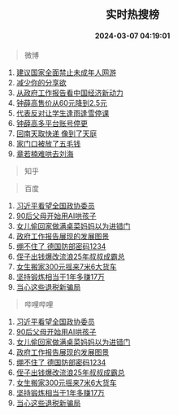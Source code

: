 <div align="center"><h2>实时热搜榜</h2><h4>2024-03-07 04:19:01</h4></div>

> 微博  

1. [建议国家全面禁止未成年人网游](https://s.weibo.com/weibo?q=%23%E5%BB%BA%E8%AE%AE%E5%9B%BD%E5%AE%B6%E5%85%A8%E9%9D%A2%E7%A6%81%E6%AD%A2%E6%9C%AA%E6%88%90%E5%B9%B4%E4%BA%BA%E7%BD%91%E6%B8%B8%23&t=31&band_rank=1&Refer=top)<br />
2. [减少你的分享欲](https://s.weibo.com/weibo?q=%E5%87%8F%E5%B0%91%E4%BD%A0%E7%9A%84%E5%88%86%E4%BA%AB%E6%AC%B2&t=31&band_rank=2&Refer=top)<br />
3. [从政府工作报告看中国经济新动力](https://s.weibo.com/weibo?q=%23%E4%BB%8E%E6%94%BF%E5%BA%9C%E5%B7%A5%E4%BD%9C%E6%8A%A5%E5%91%8A%E7%9C%8B%E4%B8%AD%E5%9B%BD%E7%BB%8F%E6%B5%8E%E6%96%B0%E5%8A%A8%E5%8A%9B%23&t=31&band_rank=3&Refer=top)<br />
4. [钟薛高售价从60元降到2.5元](https://s.weibo.com/weibo?q=%23%E9%92%9F%E8%96%9B%E9%AB%98%E5%94%AE%E4%BB%B7%E4%BB%8E60%E5%85%83%E9%99%8D%E5%88%B02.5%E5%85%83%23&t=31&band_rank=4&Refer=top)<br />
5. [代表反对让学生逢雨逢雪停课](https://s.weibo.com/weibo?q=%23%E4%BB%A3%E8%A1%A8%E5%8F%8D%E5%AF%B9%E8%AE%A9%E5%AD%A6%E7%94%9F%E9%80%A2%E9%9B%A8%E9%80%A2%E9%9B%AA%E5%81%9C%E8%AF%BE%23&t=31&band_rank=5&Refer=top)<br />
6. [钟薛高多平台账号停更](https://s.weibo.com/weibo?q=%23%E9%92%9F%E8%96%9B%E9%AB%98%E5%A4%9A%E5%B9%B3%E5%8F%B0%E8%B4%A6%E5%8F%B7%E5%81%9C%E6%9B%B4%23&t=31&band_rank=6&Refer=top)<br />
7. [回南天取快递 像到了天庭](https://s.weibo.com/weibo?q=%E5%9B%9E%E5%8D%97%E5%A4%A9%E5%8F%96%E5%BF%AB%E9%80%92%20%E5%83%8F%E5%88%B0%E4%BA%86%E5%A4%A9%E5%BA%AD&t=31&band_rank=7&Refer=top)<br />
8. [家门口被放了五毛钱](https://s.weibo.com/weibo?q=%23%E5%AE%B6%E9%97%A8%E5%8F%A3%E8%A2%AB%E6%94%BE%E4%BA%86%E4%BA%94%E6%AF%9B%E9%92%B1%23&t=31&band_rank=8&Refer=top)<br />
9. [章若楠难哄去刘海](https://s.weibo.com/weibo?q=%23%E7%AB%A0%E8%8B%A5%E6%A5%A0%E9%9A%BE%E5%93%84%E5%8E%BB%E5%88%98%E6%B5%B7%23&t=31&band_rank=9&Refer=top)<br />

> 知乎  


> 百度  

1. [习近平看望全国政协委员](https://www.baidu.com/s?wd=%E4%B9%A0%E8%BF%91%E5%B9%B3%E7%9C%8B%E6%9C%9B%E5%85%A8%E5%9B%BD%E6%94%BF%E5%8D%8F%E5%A7%94%E5%91%98&sa=fyb_news&rsv_dl=fyb_news)<br />
2. [90后父母开始用AI哄孩子](https://www.baidu.com/s?wd=90%E5%90%8E%E7%88%B6%E6%AF%8D%E5%BC%80%E5%A7%8B%E7%94%A8AI%E5%93%84%E5%AD%A9%E5%AD%90&sa=fyb_news&rsv_dl=fyb_news)<br />
3. [女儿偷回家做满桌菜妈妈以为进错门](https://www.baidu.com/s?wd=%E5%A5%B3%E5%84%BF%E5%81%B7%E5%9B%9E%E5%AE%B6%E5%81%9A%E6%BB%A1%E6%A1%8C%E8%8F%9C%E5%A6%88%E5%A6%88%E4%BB%A5%E4%B8%BA%E8%BF%9B%E9%94%99%E9%97%A8&sa=fyb_news&rsv_dl=fyb_news)<br />
4. [政府工作报告展现的发展图景](https://www.baidu.com/s?wd=%E6%94%BF%E5%BA%9C%E5%B7%A5%E4%BD%9C%E6%8A%A5%E5%91%8A%E5%B1%95%E7%8E%B0%E7%9A%84%E5%8F%91%E5%B1%95%E5%9B%BE%E6%99%AF&sa=fyb_news&rsv_dl=fyb_news)<br />
5. [绷不住了 德国防部密码1234](https://www.baidu.com/s?wd=%E7%BB%B7%E4%B8%8D%E4%BD%8F%E4%BA%86+%E5%BE%B7%E5%9B%BD%E9%98%B2%E9%83%A8%E5%AF%86%E7%A0%811234&sa=fyb_news&rsv_dl=fyb_news)<br />
6. [侄子出钱爆改流浪25年叔叔成霸总](https://www.baidu.com/s?wd=%E4%BE%84%E5%AD%90%E5%87%BA%E9%92%B1%E7%88%86%E6%94%B9%E6%B5%81%E6%B5%AA25%E5%B9%B4%E5%8F%94%E5%8F%94%E6%88%90%E9%9C%B8%E6%80%BB&sa=fyb_news&rsv_dl=fyb_news)<br />
7. [女生搬家300元摇来7米6大货车](https://www.baidu.com/s?wd=%E5%A5%B3%E7%94%9F%E6%90%AC%E5%AE%B6300%E5%85%83%E6%91%87%E6%9D%A57%E7%B1%B36%E5%A4%A7%E8%B4%A7%E8%BD%A6&sa=fyb_news&rsv_dl=fyb_news)<br />
8. [坚持锻炼相当于1年多赚17万](https://www.baidu.com/s?wd=%E5%9D%9A%E6%8C%81%E9%94%BB%E7%82%BC%E7%9B%B8%E5%BD%93%E4%BA%8E1%E5%B9%B4%E5%A4%9A%E8%B5%9A17%E4%B8%87&sa=fyb_news&rsv_dl=fyb_news)<br />
9. [当心这些退税新骗局](https://www.baidu.com/s?wd=%E5%BD%93%E5%BF%83%E8%BF%99%E4%BA%9B%E9%80%80%E7%A8%8E%E6%96%B0%E9%AA%97%E5%B1%80&sa=fyb_news&rsv_dl=fyb_news)<br />

> 哔哩哔哩  

1. [习近平看望全国政协委员](https://www.baidu.com/s?wd=%E4%B9%A0%E8%BF%91%E5%B9%B3%E7%9C%8B%E6%9C%9B%E5%85%A8%E5%9B%BD%E6%94%BF%E5%8D%8F%E5%A7%94%E5%91%98&sa=fyb_news&rsv_dl=fyb_news)<br />
2. [90后父母开始用AI哄孩子](https://www.baidu.com/s?wd=90%E5%90%8E%E7%88%B6%E6%AF%8D%E5%BC%80%E5%A7%8B%E7%94%A8AI%E5%93%84%E5%AD%A9%E5%AD%90&sa=fyb_news&rsv_dl=fyb_news)<br />
3. [女儿偷回家做满桌菜妈妈以为进错门](https://www.baidu.com/s?wd=%E5%A5%B3%E5%84%BF%E5%81%B7%E5%9B%9E%E5%AE%B6%E5%81%9A%E6%BB%A1%E6%A1%8C%E8%8F%9C%E5%A6%88%E5%A6%88%E4%BB%A5%E4%B8%BA%E8%BF%9B%E9%94%99%E9%97%A8&sa=fyb_news&rsv_dl=fyb_news)<br />
4. [政府工作报告展现的发展图景](https://www.baidu.com/s?wd=%E6%94%BF%E5%BA%9C%E5%B7%A5%E4%BD%9C%E6%8A%A5%E5%91%8A%E5%B1%95%E7%8E%B0%E7%9A%84%E5%8F%91%E5%B1%95%E5%9B%BE%E6%99%AF&sa=fyb_news&rsv_dl=fyb_news)<br />
5. [绷不住了 德国防部密码1234](https://www.baidu.com/s?wd=%E7%BB%B7%E4%B8%8D%E4%BD%8F%E4%BA%86+%E5%BE%B7%E5%9B%BD%E9%98%B2%E9%83%A8%E5%AF%86%E7%A0%811234&sa=fyb_news&rsv_dl=fyb_news)<br />
6. [侄子出钱爆改流浪25年叔叔成霸总](https://www.baidu.com/s?wd=%E4%BE%84%E5%AD%90%E5%87%BA%E9%92%B1%E7%88%86%E6%94%B9%E6%B5%81%E6%B5%AA25%E5%B9%B4%E5%8F%94%E5%8F%94%E6%88%90%E9%9C%B8%E6%80%BB&sa=fyb_news&rsv_dl=fyb_news)<br />
7. [女生搬家300元摇来7米6大货车](https://www.baidu.com/s?wd=%E5%A5%B3%E7%94%9F%E6%90%AC%E5%AE%B6300%E5%85%83%E6%91%87%E6%9D%A57%E7%B1%B36%E5%A4%A7%E8%B4%A7%E8%BD%A6&sa=fyb_news&rsv_dl=fyb_news)<br />
8. [坚持锻炼相当于1年多赚17万](https://www.baidu.com/s?wd=%E5%9D%9A%E6%8C%81%E9%94%BB%E7%82%BC%E7%9B%B8%E5%BD%93%E4%BA%8E1%E5%B9%B4%E5%A4%9A%E8%B5%9A17%E4%B8%87&sa=fyb_news&rsv_dl=fyb_news)<br />
9. [当心这些退税新骗局](https://www.baidu.com/s?wd=%E5%BD%93%E5%BF%83%E8%BF%99%E4%BA%9B%E9%80%80%E7%A8%8E%E6%96%B0%E9%AA%97%E5%B1%80&sa=fyb_news&rsv_dl=fyb_news)<br />
